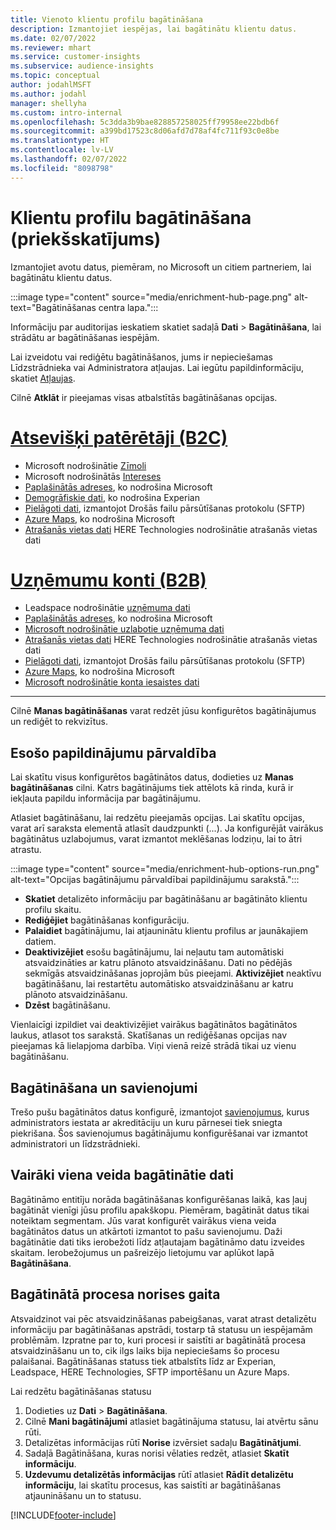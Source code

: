 ```yaml
---
title: Vienoto klientu profilu bagātināšana
description: Izmantojiet iespējas, lai bagātinātu klientu datus.
ms.date: 02/07/2022
ms.reviewer: mhart
ms.service: customer-insights
ms.subservice: audience-insights
ms.topic: conceptual
author: jodahlMSFT
ms.author: jodahl
manager: shellyha
ms.custom: intro-internal
ms.openlocfilehash: 5c3dda3b9bae828857258025ff79958ee22bdb6f
ms.sourcegitcommit: a399bd17523c8d06afd7d78af4fc711f93c0e8be
ms.translationtype: HT
ms.contentlocale: lv-LV
ms.lasthandoff: 02/07/2022
ms.locfileid: "8098798"
---
```

# <a name="enrichment-for-customer-profiles-preview"></a>Klientu profilu bagātināšana (priekšskatījums)

Izmantojiet avotu datus, piemēram, no Microsoft un citiem partneriem, lai bagātinātu klientu datus.

:::image type="content" source="media/enrichment-hub-page.png" alt-text="Bagātināšanas centra lapa.":::

Informāciju par auditorijas ieskatiem skatiet sadaļā **Dati** > **Bagātināšana**, lai strādātu ar bagātināšanas iespējām.  

Lai izveidotu vai rediģētu bagātināšanos, jums ir nepieciešamas Līdzstrādnieka vai Administratora atļaujas. Lai iegūtu papildinformāciju, skatiet [Atļaujas](permissions.md).

Cilnē **Atklāt** ir pieejamas visas atbalstītās bagātināšanas opcijas.

# <a name="individual-consumers-b-to-c"></a>[Atsevišķi patērētāji (B2C)](#tab/b2c)

- Microsoft nodrošinātie [Zīmoli](enrichment-microsoft.md)
- Microsoft nodrošinātās [Intereses](enrichment-microsoft.md)
- [Paplašinātās adreses](enrichment-enhanced-addresses.md), ko nodrošina Microsoft 
- [Demogrāfiskie dati](enrichment-experian.md), ko nodrošina Experian
- [Pielāgoti dati](enrichment-SFTP-custom-import.md), izmantojot Drošās failu pārsūtīšanas protokolu (SFTP) 
- [Azure Maps](enrichment-azure-maps.md), ko nodrošina Microsoft
- [Atrašanās vietas dati](enrichment-here.md) HERE Technologies nodrošinātie atrašanās vietas dati 

# <a name="business-accounts-b-to-b"></a>[Uzņēmumu konti (B2B)](#tab/b2b)

- Leadspace nodrošinātie [uzņēmuma dati](enrichment-leadspace.md)
- [Paplašinātās adreses](enrichment-enhanced-addresses.md), ko nodrošina Microsoft 
- [Microsoft nodrošinātie uzlabotie uzņēmuma dati](enrichment-enhanced-company-data.md)
- [Atrašanās vietas dati](enrichment-here.md) HERE Technologies nodrošinātie atrašanās vietas dati 
- [Pielāgoti dati](enrichment-SFTP-custom-import.md), izmantojot Drošās failu pārsūtīšanas protokolu (SFTP) 
- [Azure Maps](enrichment-azure-maps.md), ko nodrošina Microsoft
- [Microsoft nodrošinātie konta iesaistes dati](enrichment-office.md)

---

Cilnē **Manas bagātināšanas** varat redzēt jūsu konfigurētos bagātinājumus un rediģēt to rekvizītus.

## <a name="manage-existing-enrichments"></a>Esošo papildinājumu pārvaldība

Lai skatītu visus konfigurētos bagātinātos datus, dodieties uz **Manas bagātināšanas** cilni. Katrs bagātinājums tiek attēlots kā rinda, kurā ir iekļauta papildu informācija par bagātinājumu.

Atlasiet bagātināšanu, lai redzētu pieejamās opcijas. Lai skatītu opcijas, varat arī saraksta elementā atlasīt daudzpunkti (...). Ja konfigurējāt vairākus bagātinātus uzlabojumus, varat izmantot meklēšanas lodziņu, lai to ātri atrastu.

:::image type="content" source="media/enrichment-hub-options-run.png" alt-text="Opcijas bagātinājumu pārvaldībai papildinājumu sarakstā.":::

- **Skatiet** detalizēto informāciju par bagātināšanu ar bagātināto klientu profilu skaitu.
- **Rediģējiet** bagātināšanas konfigurāciju.
- **Palaidiet** bagātinājumu, lai atjauninātu klientu profilus ar jaunākajiem datiem.
- **Deaktivizējiet** esošu bagātinājumu, lai neļautu tam automātiski atsvaidzināties ar katru plānoto atsvaidzināšanu. Dati no pēdējās sekmīgās atsvaidzināšanas joprojām būs pieejami. **Aktivizējiet** neaktīvu bagātināšanu, lai restartētu automātisko atsvaidzināšanu ar katru plānoto atsvaidzināšanu.
- **Dzēst** bagātināšanu.

Vienlaicīgi izpildiet vai deaktivizējiet vairākus bagātinātos bagātinātos laukus, atlasot tos sarakstā. Skatīšanas un rediģēšanas opcijas nav pieejamas kā lielapjoma darbība. Viņi vienā reizē strādā tikai uz vienu bagātināšanu.

## <a name="enrichments-and-connections"></a>Bagātināšana un savienojumi

Trešo pušu bagātinātos datus konfigurē, izmantojot [savienojumus](connections.md), kurus administrators iestata ar akreditāciju un kuru pārnesei tiek sniegta piekrišana. Šos savienojumus bagātinājumu konfigurēšanai var izmantot administratori un līdzstrādnieki.  

## <a name="multiple-enrichments-of-the-same-type"></a>Vairāki viena veida bagātinātie dati

Bagātināmo entitīju norāda bagātināšanas konfigurēšanas laikā, kas ļauj bagātināt vienīgi jūsu profilu apakškopu. Piemēram, bagātināt datus tikai noteiktam segmentam. Jūs varat konfigurēt vairākus viena veida bagātinātos datus un atkārtoti izmantot to pašu savienojumu. Daži bagātinātie dati tiks ierobežoti līdz atļautajam bagātināmo datu izveides skaitam. Ierobežojumus un pašreizējo lietojumu var aplūkot lapā **Bagātināšana**.

## <a name="see-the-progress-of-the-enrichment-process"></a>Bagātinātā procesa norises gaita

Atsvaidzinot vai pēc atsvaidzināšanas pabeigšanas, varat atrast detalizētu informāciju par bagātināšanas apstrādi, tostarp tā statusu un iespējamām problēmām. Izpratne par to, kuri procesi ir saistīti ar bagātinātā procesa atsvaidzināšanu un to, cik ilgs laiks bija nepieciešams šo procesu palaišanai. Bagātināšanas statuss tiek atbalstīts līdz ar Experian, Leadspace, HERE Technologies, SFTP importēšanu un Azure Maps.

Lai redzētu bagātināšanas statusu

1. Dodieties uz **Dati** > **Bagātināšana**. 
1. Cilnē **Mani bagātinājumi** atlasiet bagātinājuma statusu, lai atvērtu sānu rūti. 
1. Detalizētas informācijas rūtī **Norise** izvērsiet sadaļu **Bagātinātjumi**. 
1. Sadaļā Bagātināšana, kuras norisi vēlaties redzēt, atlasiet **Skatīt informāciju**. 
1. **Uzdevumu detalizētās informācijas** rūtī atlasiet **Rādīt detalizētu informāciju**, lai skatītu procesus, kas saistīti ar bagātināšanas atjaunināšanu un to statusu. 

[!INCLUDE[footer-include](../includes/footer-banner.md)]
